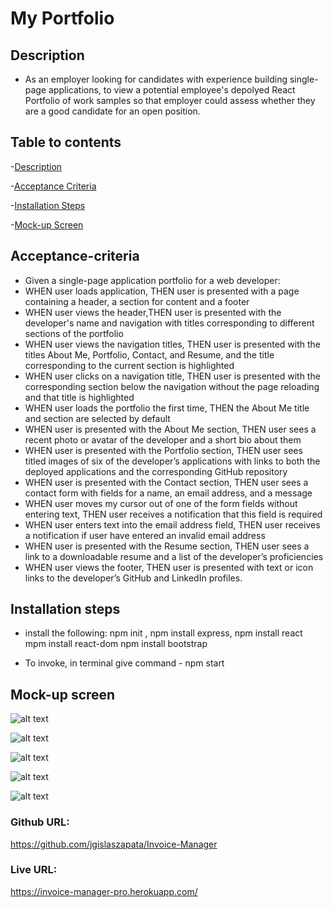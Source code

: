 # My Portfolio

## Description
* As an employer looking for candidates with experience building single-page applications, to view a potential employee's depolyed React Portfolio of work samples
so that employer could assess whether they are a good candidate for an open position.

## Table to contents

-[Description](#description)

-[Acceptance Criteria](#acceptance-criteria)

-[Installation Steps](#installation-steps)

-[Mock-up Screen](#mock-up-screen)

## Acceptance-criteria
* Given a single-page application portfolio for a web developer:
* WHEN user loads application, THEN user is presented with a page containing a header, a section for content and a footer
* WHEN user views the header,THEN user is presented with the developer's name and navigation with titles corresponding to different sections of the portfolio
* WHEN user views the navigation titles, THEN user is presented with the titles About Me, Portfolio, Contact, and Resume, and the title corresponding to the current section is highlighted
* WHEN user clicks on a navigation title, THEN user is presented with the corresponding section below the navigation without the page reloading and that title is highlighted
* WHEN user loads the portfolio the first time, THEN the About Me title and section are selected by default
* WHEN user is presented with the About Me section, THEN user sees a recent photo or avatar of the developer and a short bio about them
* WHEN user is presented with the Portfolio section, THEN user sees titled images of six of the developer’s applications with links to both the deployed applications and the corresponding GitHub repository
* WHEN user is presented with the Contact section, THEN user sees a contact form with fields for a name, an email address, and a message
* WHEN user moves my cursor out of one of the form fields without entering text, THEN user receives a notification that this field is required
* WHEN user enters text into the email address field, THEN user receives a notification if user have entered an invalid email address
* WHEN user is presented with the Resume section, THEN user sees a link to a downloadable resume and a list of the developer’s proficiencies
* WHEN user views the footer, THEN user is presented with text or icon links to the developer’s GitHub and LinkedIn profiles.


## Installation steps

* install the following:
npm init ,
npm install express,
npm install react
mpm install react-dom
npm install bootstrap


* To invoke, in terminal give command - npm start


## Mock-up screen

![alt text](./assets/login.png)

![alt text](./assets/new_client.png)

![alt text](./assets/manage_client.png)

![alt text](./assets/new_invoice.png)

![alt text](./assets/manage_invoice.png)

### Github URL: 
https://github.com/jgislaszapata/Invoice-Manager

### Live URL: 
https://invoice-manager-pro.herokuapp.com/




